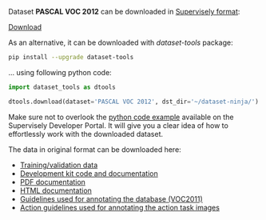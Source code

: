 Dataset **PASCAL VOC 2012** can be downloaded in [Supervisely format](https://developer.supervisely.com/api-references/supervisely-annotation-json-format):

 [Download](https://assets.supervisely.com/supervisely-supervisely-assets-public/teams_storage/N/U/cj/BLObACjqQ8ahBOSigTZn0r1h3PZfnzo3oO1gP9e6x2hHVlqlZjKAan51W3lxZNmrzjRts2nZgKT5vAT2NP28eYfdr5EcXHArvlCKEizaC916QjanljpHVqKcEJ3h.tar)

As an alternative, it can be downloaded with *dataset-tools* package:
``` bash
pip install --upgrade dataset-tools
```

... using following python code:
``` python
import dataset_tools as dtools

dtools.download(dataset='PASCAL VOC 2012', dst_dir='~/dataset-ninja/')
```
Make sure not to overlook the [python code example](https://developer.supervisely.com/getting-started/python-sdk-tutorials/iterate-over-a-local-project) available on the Supervisely Developer Portal. It will give you a clear idea of how to effortlessly work with the downloaded dataset.

The data in original format can be downloaded here:

- [Training/validation data](http://host.robots.ox.ac.uk/pascal/VOC/voc2012/VOCtrainval_11-May-2012.tar)
- [Development kit code and documentation](http://host.robots.ox.ac.uk/pascal/VOC/voc2012/VOCdevkit_18-May-2011.tar)
- [PDF documentation](http://host.robots.ox.ac.uk/pascal/VOC/voc2012/devkit_doc.pdf)
- [HTML documentation](http://host.robots.ox.ac.uk/pascal/VOC/voc2012/htmldoc/index.html)
- [Guidelines used for annotating the database (VOC2011)](http://host.robots.ox.ac.uk/pascal/VOC/voc2012/guidelines.html)
- [Action guidelines used for annotating the action task images](http://host.robots.ox.ac.uk/pascal/VOC/voc2012/action_guidelines/index.html)
